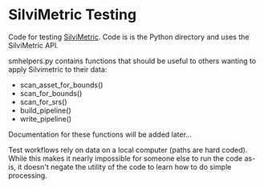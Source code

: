# SilviMetric Testing
Code for testing [SilviMetric](https://github.com/hobuinc/silvimetric). Code is is the Python directory and uses the SilviMetric API.

smhelpers.py contains functions that should be useful to others wanting to apply Silvimetric to their data:
* scan_asset_for_bounds()
* scan_for_bounds()
* scan_for_srs()
* build_pipeline()
* write_pipeline()

Documentation for these functions will be added later...

Test workflows rely on data on a local computer (paths are hard coded). While this makes it nearly impossible for
someone else to run the code as-is, it doesn't negate the utility of the code to learn how to do simple processing.

